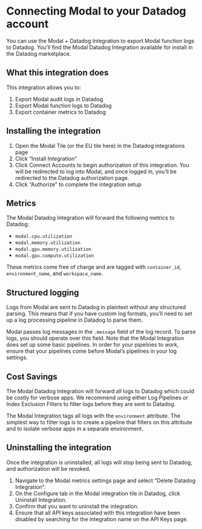 # Connecting Modal to your Datadog account

You can use the Modal + Datadog Integration to export Modal function logs to
Datadog. You’ll find the Modal Datadog Integration available for install in
the Datadog marketplace.

## What this integration does

This integration allows you to:

  1. Export Modal audit logs in Datadog
  2. Export Modal function logs to Datadog
  3. Export container metrics to Datadog

## Installing the integration

  1. Open the Modal Tile (or the EU tile here) in the Datadog integrations page
  2. Click “Install Integration”
  3. Click Connect Accounts to begin authorization of this integration. You will be redirected to log into Modal, and once logged in, you’ll be redirected to the Datadog authorization page.
  4. Click “Authorize” to complete the integration setup

## Metrics

The Modal Datadog Integration will forward the following metrics to Datadog:

  * `modal.cpu.utilization`
  * `modal.memory.utilization`
  * `modal.gpu.memory.utilization`
  * `modal.gpu.compute.utilization`

These metrics come free of charge and are tagged with `container_id`,
`environment_name`, and `workspace_name`.

## Structured logging

Logs from Modal are sent to Datadog in plaintext without any structured
parsing. This means that if you have custom log formats, you’ll need to set up
a log processing pipeline in Datadog to parse them.

Modal passes log messages in the `.message` field of the log record. To parse
logs, you should operate over this field. Note that the Modal Integration does
set up some basic pipelines. In order for your pipelines to work, ensure that
your pipelines come before Modal’s pipelines in your log settings.

## Cost Savings

The Modal Datadog Integration will forward all logs to Datadog which could be
costly for verbose apps. We recommend using either Log Pipelines or Index
Exclusion Filters to filter logs before they are sent to Datadog.

The Modal Integration tags all logs with the `environment` attribute. The
simplest way to filter logs is to create a pipeline that filters on this
attribute and to isolate verbose apps in a separate environment.

## Uninstalling the integration

Once the integration is uninstalled, all logs will stop being sent to Datadog,
and authorization will be revoked.

  1. Navigate to the Modal metrics settings page and select “Delete Datadog Integration”.
  2. On the Configure tab in the Modal integration tile in Datadog, click Uninstall Integration.
  3. Confirm that you want to uninstall the integration.
  4. Ensure that all API keys associated with this integration have been disabled by searching for the integration name on the API Keys page.

